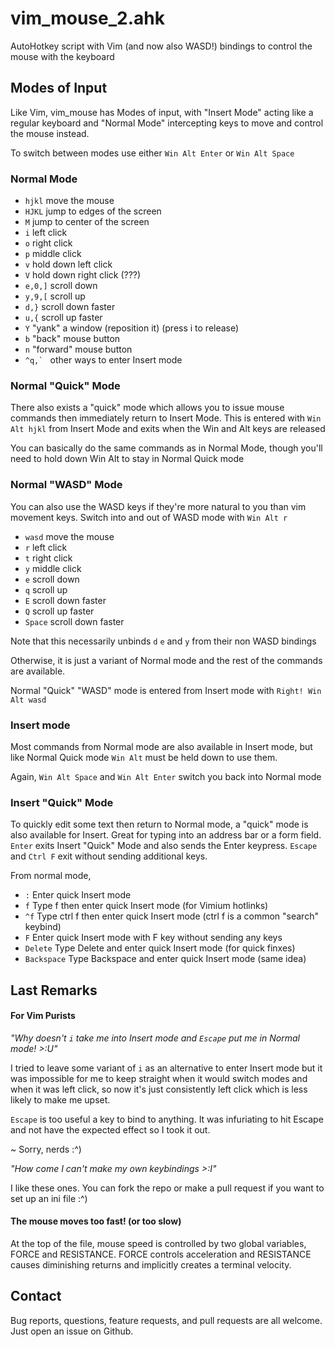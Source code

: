 # vim\_mouse\_2.ahk
AutoHotkey script with Vim (and now also WASD!) bindings to control the mouse with the keyboard

## Modes of Input
Like Vim, vim\_mouse has Modes of input, with "Insert Mode" acting like a regular keyboard
and "Normal Mode" intercepting keys to move and control the mouse instead.

To switch between modes use either `Win Alt Enter` or `Win Alt Space`

### Normal Mode

- `hjkl` move the mouse
- `HJKL` jump to edges of the screen
- `M` jump to center of the screen
- `i` left click
- `o` right click
- `p` middle click
- `v` hold down left click
- `V` hold down right click (???)
- `e,0,]` scroll down
- `y,9,[` scroll up
- `d,}` scroll down faster
- `u,{` scroll up faster
- `Y` "yank" a window (reposition it) (press i to release)
- `b` "back" mouse button
- `n` "forward" mouse button
- ``^q,` `` other ways to enter Insert mode

### Normal "Quick" Mode

There also exists a "quick" mode which allows you to issue mouse commands then immediately
return to Insert Mode. This is entered with `Win Alt hjkl` from Insert Mode and exits when
the Win and Alt keys are released

You can basically do the same commands as in Normal Mode, though you'll need to hold down
Win Alt to stay in Normal Quick mode

### Normal "WASD" Mode

You can also use the WASD keys if they're more natural to you than vim movement keys. Switch into
and out of WASD mode with `Win Alt r`

- `wasd` move the mouse
- `r` left click
- `t` right click
- `y` middle click
- `e` scroll down
- `q` scroll up
- `E` scroll down faster
- `Q` scroll up faster
- `Space` scroll down faster

Note that this necessarily unbinds `d` `e` and `y` from their non WASD bindings

Otherwise, it is just a variant of Normal mode and the rest of the commands are available.

Normal "Quick" "WASD" mode is entered from Insert mode with `Right! Win Alt wasd`

### Insert mode

Most commands from Normal mode are also available in Insert mode, but like Normal Quick mode
`Win Alt` must be held down to use them.

Again, `Win Alt Space` and `Win Alt Enter` switch you back into Normal mode

### Insert "Quick" Mode
To quickly edit some text then return to Normal mode, a "quick" mode is also available for Insert.
Great for typing into an address bar or a form field. `Enter` exits Insert "Quick" Mode and also sends
the Enter keypress. `Escape` and `Ctrl F` exit without sending additional keys.

From normal mode,
- `:` Enter quick Insert mode
- `f` Type f then enter quick Insert mode (for Vimium hotlinks)
- `^f` Type ctrl f then enter quick Insert mode (ctrl f is a common "search" keybind)
- `F` Enter quick Insert mode with F key without sending any keys
- `Delete` Type Delete and enter quick Insert mode (for quick finxes)
- `Backspace` Type Backspace and enter quick Insert mode (same idea)

## Last Remarks

#### For Vim Purists
_"Why doesn't `i` take me into Insert mode and `Escape` put me in Normal mode! >:U"_

I tried to leave some variant of `i` as an alternative to enter Insert mode but it was impossible
for me to keep straight when it would switch modes and when it was left click, so now it's just
consistently left click which is less likely to make me upset.

`Escape` is too useful a key to bind to anything.  It was infuriating to hit Escape and not have
the expected effect so I took it out.

~ Sorry, nerds :^)

_"How come I can't make my own keybindings >:I"_

I like these ones. You can fork the repo or make a pull request if you want to set up an ini file :^)

#### The mouse moves too fast! (or too slow)

At the top of the file, mouse speed is controlled by two global variables, FORCE and RESISTANCE.
FORCE controls acceleration and RESISTANCE causes diminishing returns and implicitly creates a
terminal velocity.

## Contact

Bug reports, questions, feature requests, and pull requests are all welcome.
Just open an issue on Github.
